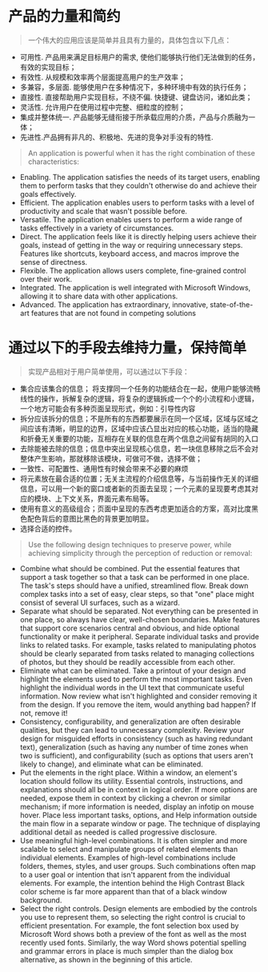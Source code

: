 # 产品的力量和简约
> 一个伟大的应用应该是简单并且具有力量的，具体包含以下几点：
* 可用性. 产品用来满足目标用户的需求, 使他们能够执行他们无法做到的任务，有效的实现目标；
* 有效性. 从规模和效率两个层面提高用户的生产效率；
* 多兼容，多层面. 能够使用户在多种情况下，多种环境中有效的执行任务；
* 直接性. 直接帮助用户实现目标，不绕不偏. 快捷键、键盘访问，诸如此类；
* 灵活性. 允许用户在使用过程中完整、细粒度的控制；
* 集成并整体统一. 产品能够无缝衔接于所承载应用的介质，产品与介质融为一体；
* 先进性.产品拥有非凡的、积极地、先进的竞争对手没有的特性.
> An application is powerful when it has the right combination of these characteristics:
* Enabling. The application satisfies the needs of its target users, enabling them to perform tasks that they couldn't otherwise do and achieve their goals effectively.
* Efficient. The application enables users to perform tasks with a level of productivity and scale that wasn't possible before.
* Versatile. The application enables users to perform a wide range of tasks effectively in a variety of circumstances.
* Direct. The application feels like it is directly helping users achieve their goals, instead of getting in the way or requiring unnecessary steps. Features like shortcuts, keyboard access, and macros improve the sense of directness.
* Flexible. The application allows users complete, fine-grained control over their work.
* Integrated. The application is well integrated with Microsoft Windows, allowing it to share data with other applications.
* Advanced. The application has extraordinary, innovative, state-of-the-art features that are not found in competing solutions
# 通过以下的手段去维持力量，保持简单
> 实现产品相对于用户简单使用，可以通过以下手段：
* 集合应该集合的信息； 将支撑同一个任务的功能结合在一起，使用户能够流畅线性的操作，拆解复杂的逻辑，将复杂的逻辑拆成一个个的小流程和小逻辑，一个地方可能会有多种页面呈现形式，例如：引导性内容 
* 拆分应该拆分的信息；不是所有的东西都要展示在同一个区域，区域与区域之间应该有清晰，明显的边界，区域中应该凸显出对应的核心功能，适当的隐藏和折叠无关重要的功能，互相存在关联的信息在两个信息之间留有胡同的入口
* 去除能被去除的信息；信息中突出呈现核心信息，若一块信息移除之后不会对整体产生影响，那就移除该模块，可做可不做，选择不做；
* 一致性、可配置性、通用性有时候会带来不必要的麻烦
* 将元素放在最合适的位置；无关主流程的介绍信息等，与当前操作无关的详细信息，可以用一个新的窗口或者新的页面去呈现；一个元素的呈现要考虑其对应的模块、上下文关系，界面元素布局等。
* 使用有意义的高级组合；页面中呈现的东西考虑更加适合的方案，高对比度黑色配色背后的意图比黑色的背景更加明显。 
* 选择合适的控件。
> Use the following design techniques to preserve power, while achieving simplicity through the perception of reduction or removal:
* Combine what should be combined. Put the essential features that support a task together so that a task can be performed in one place. The task's steps should have a unified, streamlined flow. Break down complex tasks into a set of easy, clear steps, so that "one" place might consist of several UI surfaces, such as a wizard.
* Separate what should be separated. Not everything can be presented in one place, so always have clear, well-chosen boundaries. Make features that support core scenarios central and obvious, and hide optional functionality or make it peripheral. Separate individual tasks and provide links to related tasks. For example, tasks related to manipulating photos should be clearly separated from tasks related to managing collections of photos, but they should be readily accessible from each other.
* Eliminate what can be eliminated. Take a printout of your design and highlight the elements used to perform the most important tasks. Even highlight the individual words in the UI text that communicate useful information. Now review what isn't highlighted and consider removing it from the design. If you remove the item, would anything bad happen? If not, remove it!
* Consistency, configurability, and generalization are often desirable qualities, but they can lead to unnecessary complexity. Review your design for misguided efforts in consistency (such as having redundant text), generalization (such as having any number of time zones when two is sufficient), and configurability (such as options that users aren't likely to change), and eliminate what can be eliminated.
* Put the elements in the right place. Within a window, an element's location should follow its utility. Essential controls, instructions, and explanations should all be in context in logical order. If more options are needed, expose them in context by clicking a chevron or similar mechanism; if more information is needed, display an infotip on mouse hover. Place less important tasks, options, and Help information outside the main flow in a separate window or page. The technique of displaying additional detail as needed is called progressive disclosure.
* Use meaningful high-level combinations. It is often simpler and more scalable to select and manipulate groups of related elements than individual elements. Examples of high-level combinations include folders, themes, styles, and user groups. Such combinations often map to a user goal or intention that isn't apparent from the individual elements. For example, the intention behind the High Contrast Black color scheme is far more apparent than that of a black window background.
* Select the right controls. Design elements are embodied by the controls you use to represent them, so selecting the right control is crucial to efficient presentation. For example, the font selection box used by Microsoft Word shows both a preview of the font as well as the most recently used fonts. Similarly, the way Word shows potential spelling and grammar errors in place is much simpler than the dialog box alternative, as shown in the beginning of this article.
